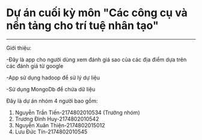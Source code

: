 # Dự án cuối kỳ môn "Các công cụ và nền tảng cho trí tuệ nhân tạo"
---------------------------------------------------------------------

Giới thiệu:

-Đây là app cho người dùng xem đánh giá sao của các địa điểm dựa trên các đánh giá từ google

-App sử dụng hadoop để sử lý dự liệu 

-Sử dụng MongoDb để chứa dữ liệu

Đây là dự án nhóm 4 người bao gồm:
1. Nguyễn Trần Tiến-2174802010534 (Trưởng nhóm)
2. Trương Đình Huy-2174802010542
3. Nguyễn Xuân Thiện-2174802015012
4. Lưu Đức Tín-2174802010545
